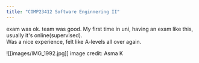 ```yaml
---
title: "COMP23412 Software Enginnering II"
---
```


exam was ok. team was good. 
My first time in uni, having an exam like this, usually it's online(supervised).  
Was a nice experience, felt like A-levels all over again.  

![[images/IMG_1992.jpg]]
image credit: Asma K